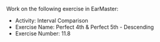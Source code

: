 Work on the following exercise in EarMaster:
- Activity: Interval Comparison
- Exercise Name: Perfect 4th & Perfect 5th - Descending
- Exercise Number: 11.8
